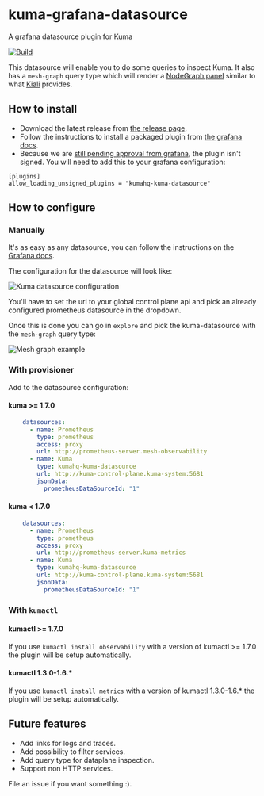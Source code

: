 # kuma-grafana-datasource
A grafana datasource plugin for Kuma

[![Build](https://github.com/grafana/grafana-starter-datasource-backend/workflows/CI/badge.svg)](https://github.com/grafana/grafana-datasource-backend/actions?query=workflow%3A%22CI%22)

This datasource will enable you to do some queries to inspect Kuma.
It also has a `mesh-graph` query type which will render a [NodeGraph panel](https://grafana.com/docs/grafana/latest/panels/visualizations/node-graph/) similar to what [Kiali](https://kiali.io) provides.

## How to install

- Download the latest release from [the release page](https://github.com/kumahq/kuma-grafana-datasource/releases).
- Follow the instructions to install a packaged plugin from [the grafana docs](https://grafana.com/docs/grafana/latest/plugins/installation/#install-a-packaged-plugin).
- Because we are [still pending approval from grafana](https://github.com/grafana/grafana-plugin-repository/pull/1043), the plugin isn't signed. You will need to add this to your grafana configuration:
```
[plugins]
allow_loading_unsigned_plugins = "kumahq-kuma-datasource"
```

## How to configure

### Manually

It's as easy as any datasource, you can follow the instructions on the [Grafana docs](https://grafana.com/docs/grafana/latest/datasources/add-a-data-source/).

The configuration for the datasource will look like:

![Kuma datasource configuration](https://github.com/kumahq/kuma-grafana-datasource/raw/master/src/img/configuration.png)

You'll have to set the url to your global control plane api and pick an already configured prometheus datasource in the dropdown.

Once this is done you can go in `explore` and pick the kuma-datasource with the `mesh-graph` query type:

![Mesh graph example](https://github.com/kumahq/kuma-grafana-datasource/raw/master/src/img/mesh-graph.png)

### With provisioner

Add to the datasource configuration:

#### kuma >= 1.7.0

```yaml
    datasources:
      - name: Prometheus
        type: prometheus
        access: proxy
        url: http://prometheus-server.mesh-observability
      - name: Kuma
        type: kumahq-kuma-datasource
        url: http://kuma-control-plane.kuma-system:5681
        jsonData:
          prometheusDataSourceId: "1"
```

#### kuma < 1.7.0

```yaml
    datasources:
      - name: Prometheus
        type: prometheus
        access: proxy
        url: http://prometheus-server.kuma-metrics
      - name: Kuma
        type: kumahq-kuma-datasource
        url: http://kuma-control-plane.kuma-system:5681
        jsonData:
          prometheusDataSourceId: "1"
```

### With `kumactl`

#### kumactl >= 1.7.0

If you use `kumactl install observability` with a version of kumactl >= 1.7.0 the plugin will be setup automatically.

#### kumactl 1.3.0-1.6.*

If you use `kumactl install metrics` with a version of kumactl 1.3.0-1.6.* the plugin will be setup automatically.

## Future features

- Add links for logs and traces.
- Add possibility to filter services.
- Add query type for dataplane inspection.
- Support non HTTP services.

File an issue if you want something :).
